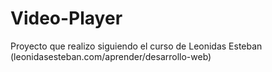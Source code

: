 # Video-Player
Proyecto que realizo siguiendo el curso de Leonidas Esteban (leonidasesteban.com/aprender/desarrollo-web)
